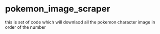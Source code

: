 # pokemon_image_scraper
this is set of code which will downlaod all the pokemon character image in order of the number
